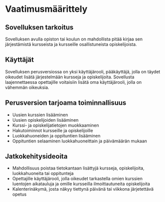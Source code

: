 # Vaatimusmäärittely

## Sovelluksen tarkoitus
Sovelluksen avulla opiston tai koulun on mahdollista pitää kirjaa sen järjestämistä kursseista ja kursseille osallistuneista opiskelijoista.

## Käyttäjät
Sovelluksen perusversiossa on yksi käyttäjärooli, pääkäyttäjä, jolla on täydet oikeudet lisätä järjestelmään kursseja ja opiskelijoita. Sovellusta laajennettaessa opettajille voitaisiin lisätä oma käyttäjärooli, jolla on vähemmän oikeuksia.

## Perusversion tarjoama toiminnallisuus
* Uusien kurssien lisääminen
* Uusien opiskelijoiden lisääminen
* Kurssi- ja opiskelijatietojen muokkaaminen
* Hakutoiminnot kursseille ja opiskelijoille
* Luokkahuoneiden ja oppituntien lisääminen
* Oppituntien selaaminen luokkahuoneittain ja päivämäärän mukaan

## Jatkokehitysideoita
* Mahdollisuus poistaa tietokantaan lisättyjä kursseja, opiskelijoita, luokkahuoneita tai oppitunteja
* Opettajille käyttäjärooli, jolla oikeudet tarkastella omien kurssien luentojen aikatauluja ja omille kursseilla ilmoittautuneita opiskelijoita
* Kalenterinäkymä, josta näkyy tiettynä päivänä tai viikkona järjetettävä opetus
